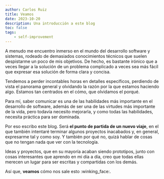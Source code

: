 ```yaml
---
author: Carlos Ruiz
title: Veamos
date: 2023-10-20
description: Una introducción a este blog
toc: false
tags:
    - self-improvement
---
```


A menudo me encuentro inmerso en el mundo del desarrollo software y sistemas, rodeado de demasiados conocimientos técnicos que suelen despistarme un poco de mis objetivos. De hecho, es bastante irónico que a veces llegar a la solución de un problema complicado a veces sea más fácil que expresar esa solución de forma clara y concisa.

Tendemos a perder incontables horas en detalles específicos, perdiendo de vista el panorama general y olvidando la razón por la que estamos haciendo algo. Estamos tan centrados en el cómo, que olvidamos el porqué.

Para mí, saber comunicar es una de las habilidades más importante en el desarrollo de software, además de ser una de las virtudes más importante de la vida, pero todavía necesito mejorarla, y como todas las habilidades, necesita práctica para ser dominada.

Por eso escribo este blog. Será **el punto de partida de un nuevo viaje**, en el que también intentaré terminar algunos proyectos inacabados y, en general, expresarme tal y como soy. Y también por qué no, quizá hablar de cosas que no tengan nada que ver con la tecnología.

Ideas y proyectos, que en su mayoría acaban siendo prototipos, junto con cosas interesantes que aprendo en mi día a día, creo que todas ellas merecen un lugar para ser escritas y compartidas con los demás.

Así que, **veamos** cómo nos sale esto :winking_face:.